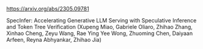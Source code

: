 https://arxiv.org/abs/2305.09781

SpecInfer: Accelerating Generative LLM Serving with Speculative Inference and Token Tree Verification (Xupeng Miao, Gabriele Oliaro, Zhihao Zhang, Xinhao Cheng, Zeyu Wang, Rae Ying Yee Wong, Zhuoming Chen, Daiyaan Arfeen, Reyna Abhyankar, Zhihao Jia)